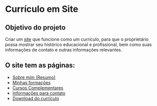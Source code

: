 <h1>Currículo em Site</h1>

<h2>Objetivo do projeto</h2>
Criar um <a href="https://blaxprism.github.io">site</a> que funcione como um currículo, para que o proprietário possa mostrar seu histórico educacional e profissional, bem como suas informações de contato e outras informações relevantes.

<h2>O site tem as páginas:</h2>

* [Sobre mim (Resumo)](https://blaxprism.github.io)
* [Minhas formações](https://blaxprism.github.io/)
* [Cursos Complementares](https://blaxprism.github.io/)
* [Informações para contato](https://blaxprism.github.io/)
* [Download do currículo](https://blaxprism.github.io/)

<!--Adicionar um resumo sobre cada seção do site e colocar links no indice para cada resumo-->

